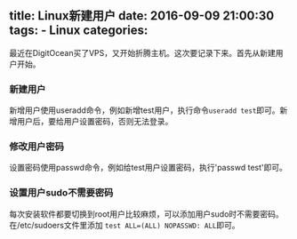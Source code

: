 title: Linux新建用户
date: 2016-09-09 21:00:30
tags:
    - Linux
categories:
---
最近在DigitOcean买了VPS，又开始折腾主机。这次要记录下来。首先从新建用户开始。

### 新建用户
新增用户使用useradd命令，例如新增test用户，执行命令`useradd test`即可。新增用户后，要给用户设置密码，否则无法登录。

### 修改用户密码
设置密码使用passwd命令，例如给test用户设置密码，执行'passwd test'即可。


### 设置用户sudo不需要密码
每次安装软件都要切换到root用户比较麻烦，可以添加用户sudo时不需要密码。在/etc/sudoers文件里添加
`test ALL=(ALL) NOPASSWD: ALL`即可。
